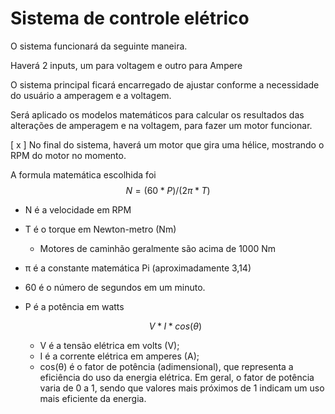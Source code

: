 # Sistema de controle elétrico

O sistema funcionará da seguinte maneira.

Haverá 2 inputs, um para voltagem e outro para Ampere

O sistema principal ficará encarregado de ajustar conforme a necessidade
do usuário a amperagem e a voltagem.

Será aplicado os modelos matemáticos para calcular os resultados das alterações
de amperagem e na voltagem, para fazer um motor funcionar.


[ x ] No final do sistema, haverá um motor que gira uma hélice, mostrando o RPM do motor no momento.

A formula matemática escolhida foi
$$N = (60 * P) / (2π * T)$$

* N é a velocidade em RPM
* T é o torque em Newton-metro (Nm)
    * Motores de caminhão geralmente são acima de 1000 Nm
    
* π é a constante matemática Pi (aproximadamente 3,14)
* 60 é o número de segundos em um minuto.
* P é a potência em watts 
    
    $$ V * I * cos(θ)$$

    * V é a tensão elétrica em volts (V);
    * I é a corrente elétrica em amperes (A);
    * cos(θ) é o fator de potência (adimensional), que representa a eficiência do uso da energia elétrica. Em geral, o fator de potência varia de 0 a 1, sendo que valores mais próximos de 1 indicam um uso mais eficiente da energia.